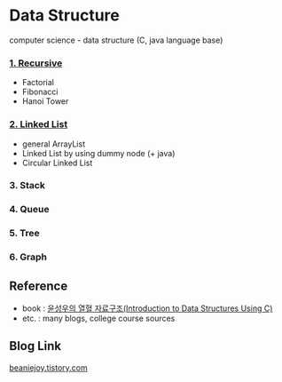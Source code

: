# Data Structure

computer science - data structure (C, java language base)


### [1. Recursive](https://github.com/hanbinleejoy/data-structure/tree/master/src/01_recursive)  
- Factorial
- Fibonacci
- Hanoi Tower  

### [2. Linked List](https://github.com/hanbinleejoy/data-structure/tree/master/src/02_LinkedList)  
- general ArrayList
- Linked List by using dummy node (+ java)
- Circular Linked List  

### 3. Stack  
### 4. Queue  
### 5. Tree  
### 6. Graph  
  

## Reference
- book : [윤성우의 열혈 자료구조(Introduction to Data Structures Using C)](http://www.kyobobook.co.kr/product/detailViewKor.laf?ejkGb=KOR&mallGb=KOR&barcode=9788996094067&orderClick=LAG&Kc=)
- etc. : many blogs, college course sources

## Blog Link
[beaniejoy.tistory.com](https://beaniejoy.tistory.com/)
